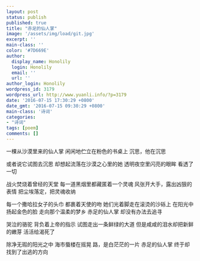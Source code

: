 ```yaml
---
layout: post
status: publish
published: true
title: "赤足的仙人掌"
image: '/assets/img/load/git.jpg'
excerpt: ''
main-class: ''
color: '#7D669E'
author:
  display_name: Honolily
  login: Honolily
  email: ''
  url: ''
author_login: Honolily
wordpress_id: 3179
wordpress_url: http://www.yuanli.info/?p=3179
date: '2016-07-15 17:30:29 +0800'
date_gmt: '2016-07-15 09:30:29 +0800'
main-class: '诗词'
categories:
- "诗词"
tags: [poem]
comments: []
---
```

一棵从沙漠里来的仙人掌
闲闲地伫立在粉色的书桌上
沉思，他在沉思

或者说它试图去沉思
却想起流落在沙漠之心里的她
透明夜空里闪亮的眼眸
看透了一切

战火焚烧着曾经的天堂
每一道黑烟里都藏匿着一个灵魂
风张开大手，露出凶狠的表情
把尘埃落定，把灵魂收纳

每一个撒哈拉女子的头巾
都裹着天使的吻
她们光着脚走在滚烫的沙砾上
在阳光中扬起金色的脸
走向那个温柔的梦乡
赤足的仙人掌
却没有办法去追寻

哭泣的骆驼
背负着上帝的指示
试图走出一条鲜绿的大道
但是咸咸的泪水却把新鲜的嫩芽
活活给渴死了

除净无瑕的阳光之中
海市蜃楼在摇晃
路，是白茫茫的一片
赤足的仙人掌
终于却找到了出逃的方向
